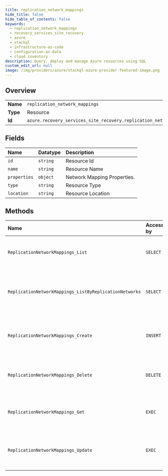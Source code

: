 ```yaml
---
title: replication_network_mappings
hide_title: false
hide_table_of_contents: false
keywords:
  - replication_network_mappings
  - recovery_services_site_recovery
  - azure    
  - stackql
  - infrastructure-as-code
  - configuration-as-data
  - cloud inventory
description: Query, deploy and manage Azure resources using SQL
custom_edit_url: null
image: /img/providers/azure/stackql-azure-provider-featured-image.png
---
```

  
    

## Overview
<table><tbody>
<tr><td><b>Name</b></td><td><code>replication_network_mappings</code></td></tr>
<tr><td><b>Type</b></td><td>Resource</td></tr>
<tr><td><b>Id</b></td><td><code>azure.recovery_services_site_recovery.replication_network_mappings</code></td></tr>
</tbody></table>

## Fields
| Name | Datatype | Description |
|:-----|:---------|:------------|
| `id` | `string` | Resource Id |
| `name` | `string` | Resource Name |
| `properties` | `object` | Network Mapping Properties. |
| `type` | `string` | Resource Type |
| `location` | `string` | Resource Location |
## Methods
| Name | Accessible by | Required Params | Description |
|:-----|:--------------|:----------------|:------------|
| `ReplicationNetworkMappings_List` | `SELECT` | `api-version, resourceGroupName, resourceName, subscriptionId` | Lists all ASR network mappings in the vault. |
| `ReplicationNetworkMappings_ListByReplicationNetworks` | `SELECT` | `api-version, fabricName, networkName, resourceGroupName, resourceName, subscriptionId` | Lists all ASR network mappings for the specified network. |
| `ReplicationNetworkMappings_Create` | `INSERT` | `api-version, fabricName, networkMappingName, networkName, resourceGroupName, resourceName, subscriptionId, data__properties` | The operation to create an ASR network mapping. |
| `ReplicationNetworkMappings_Delete` | `DELETE` | `api-version, fabricName, networkMappingName, networkName, resourceGroupName, resourceName, subscriptionId` | The operation to delete a network mapping. |
| `ReplicationNetworkMappings_Get` | `EXEC` | `api-version, fabricName, networkMappingName, networkName, resourceGroupName, resourceName, subscriptionId` | Gets the details of an ASR network mapping. |
| `ReplicationNetworkMappings_Update` | `EXEC` | `api-version, fabricName, networkMappingName, networkName, resourceGroupName, resourceName, subscriptionId` | The operation to update an ASR network mapping. |
